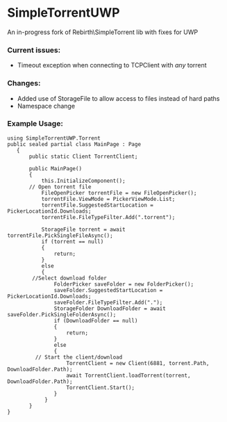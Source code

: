 # SimpleTorrentUWP
An in-progress fork of Rebirth\SimpleTorrent lib with fixes for UWP  
  
### Current issues:  
- Timeout exception when connecting to TCPClient with *any* torrent

### Changes:  
- Added use of StorageFile to allow access to files instead of hard paths  
- Namespace change


### Example Usage:
 
 ```
using SimpleTorrentUWP.Torrent
public sealed partial class MainPage : Page
    {
        public static Client TorrentClient;

        public MainPage()
        {
            this.InitializeComponent();
		// Open torrent file
            FileOpenPicker torrentFile = new FileOpenPicker();
            torrentFile.ViewMode = PickerViewMode.List;
            torrentFile.SuggestedStartLocation = PickerLocationId.Downloads;
            torrentFile.FileTypeFilter.Add(".torrent");

            StorageFile torrent = await torrentFile.PickSingleFileAsync();
            if (torrent == null)
            {
                return;
            }
            else
            {
         //Select download folder
                FolderPicker saveFolder = new FolderPicker();
                saveFolder.SuggestedStartLocation = PickerLocationId.Downloads;
                saveFolder.FileTypeFilter.Add(".");
                StorageFolder DownloadFolder = await saveFolder.PickSingleFolderAsync();
                if (DownloadFolder == null)
                {
                    return;
                }
                else
                {
          // Start the client/download
                    TorrentClient = new Client(6881, torrent.Path, DownloadFolder.Path);
                    await TorrentClient.loadTorrent(torrent, DownloadFolder.Path);
                    TorrentClient.Start();
                }
             }
		}
}
